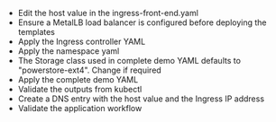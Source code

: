 * Edit the host value in the ingress-front-end.yaml
* Ensure a MetalLB load balancer is configured before deploying the templates
* Apply the Ingress controller YAML
* Apply the namespace yaml
* The Storage class used in complete demo YAML defaults to "powerstore-ext4". Change if required
* Apply the complete demo YAML
* Validate the outputs from kubectl
* Create a DNS entry with the host value and the Ingress IP address
* Validate the application workflow
